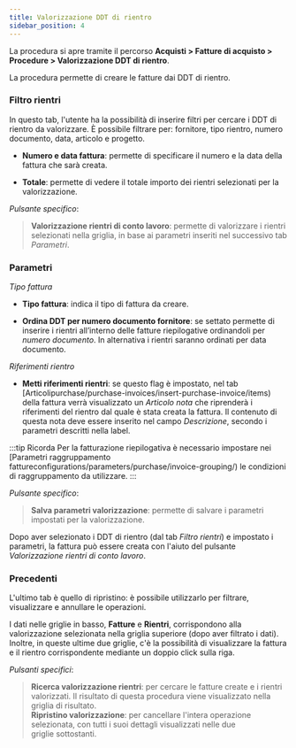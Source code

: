 ```yaml
---
title: Valorizzazione DDT di rientro
sidebar_position: 4
---
```


La procedura si apre tramite il percorso **Acquisti > Fatture di acquisto > Procedure > Valorizzazione DDT di rientro**. 

La procedura permette di creare le fatture dai DDT di rientro.

### Filtro rientri

In questo tab, l'utente ha la possibilità di inserire filtri per cercare i DDT di rientro da valorizzare. È possibile filtrare per: fornitore, tipo rientro, numero documento, data, articolo e progetto.

- **Numero e data fattura**: permette di specificare il numero e la data della fattura che sarà creata. 

- **Totale**: permette di vedere il totale importo dei rientri selezionati per la valorizzazione.

*Pulsante specifico*:
 
> **Valorizzazione rientri di conto lavoro**: permette di valorizzare i rientri selezionati nella griglia, in base ai parametri inseriti nel successivo tab *Parametri*.


### Parametri

*Tipo fattura*

- **Tipo fattura**: indica il tipo di fattura da creare.

- **Ordina DDT per numero documento fornitore**: se settato permette di inserire i rientri all’interno delle fatture riepilogative ordinandoli per *numero documento*. In alternativa i rientri saranno ordinati per data documento.  

*Riferimenti rientro*

- **Metti riferimenti rientri**: se questo flag è impostato, nel tab [Articolipurchase/purchase-invoices/insert-purchase-invoice/items) della fattura verrà visualizzato un *Articolo nota* che riprenderà i riferimenti del rientro dal quale è stata creata la fattura. Il contenuto di questa nota deve essere inserito nel campo *Descrizione*, secondo i parametri descritti nella label. 

:::tip Ricorda
Per la fatturazione riepilogativa è necessario impostare nei [Parametri raggruppamento fattureconfigurations/parameters/purchase/invoice-grouping/) le condizioni di raggruppamento da utilizzare. 
:::

*Pulsante specifico*: 

> **Salva parametri valorizzazione**: permette di salvare i parametri impostati per la valorizzazione.

Dopo aver selezionato i DDT di rientro (dal tab *Filtro rientri*) e impostato i parametri, la fattura può essere creata con l'aiuto del pulsante *Valorizzazione rientri di conto lavoro*.

### Precedenti

L'ultimo tab è quello di ripristino: è possibile utilizzarlo per filtrare, visualizzare e annullare le operazioni.

I dati nelle griglie in basso, **Fatture** e **Rientri**, corrispondono alla valorizzazione selezionata nella griglia superiore (dopo aver filtrato i dati). Inoltre, in queste ultime due griglie, c'è la possibilità di visualizzare la fattura e il rientro corrispondente mediante un doppio click sulla riga.

*Pulsanti specifici*:
> **Ricerca valorizzazione rientri**: per cercare le fatture create e i rientri valorizzati. Il risultato di questa procedura viene visualizzato nella griglia di risultato.    
> **Ripristino valorizzazione**: per cancellare l'intera operazione selezionata, con tutti i suoi dettagli visualizzati nelle due griglie sottostanti.

